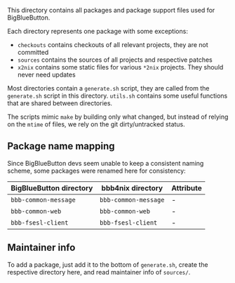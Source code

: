 This directory contains all packages and package support files used for BigBlueButton.

Each directory represents one package with some exceptions:
- `checkouts` contains checkouts of all relevant projects, they are not committed
- `sources` contains the sources of all projects and respective patches
- `x2nix` contains some static files for various `*2nix` projects. They should never need updates

Most directories contain a `generate.sh` script, they are called from the `generate.sh` script in this directory.
`utils.sh` contains some useful functions that are shared between directories.

The scripts mimic `make` by building only what changed, but instead of relying on the `mtime` of files, we rely on the git dirty/untracked status.

## Package name mapping

Since BigBlueButton devs seem unable to keep a consistent naming scheme, some packages were renamed here for consistency:

| BigBlueButton directory | bbb4nix directory    | Attribute               |
|-------------------------|----------------------|-------------------------|
| `bbb-common-message`    | `bbb-common-message` | -                       |
| `bbb-common-web`        | `bbb-common-web`     | -                       |
| `bbb-fsesl-client`      | `bbb-fsesl-client`   | -                       |

## Maintainer info

To add a package, just add it to the bottom of `generate.sh`, create the respective directory here, and read maintainer info of `sources/`.
